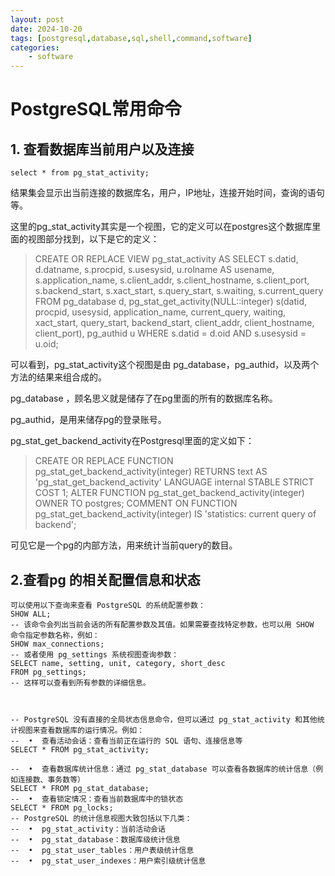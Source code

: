 ```yaml
---
layout: post
date: 2024-10-20
tags: [postgresql,database,sql,shell,command,software]
categories:
    - software
---
```

# PostgreSQL常用命令

## 1. 查看数据库当前用户以及连接

```
select * from pg_stat_activity;
```

结果集会显示出当前连接的数据库名，用户，IP地址，连接开始时间，查询的语句等。
<!-- more -->

这里的pg_stat_activity其实是一个视图，它的定义可以在postgres这个数据库里面的视图部分找到，以下是它的定义：

> CREATE OR REPLACE VIEW pg_stat_activity AS SELECT s.datid, d.datname, s.procpid, s.usesysid, u.rolname AS usename, s.application_name, s.client_addr, s.client_hostname, s.client_port, s.backend_start, s.xact_start, s.query_start, s.waiting, s.current_query FROM pg_database d, pg_stat_get_activity(NULL::integer) s(datid, procpid, usesysid, application_name, current_query, waiting, xact_start, query_start, backend_start, client_addr, client_hostname, client_port), pg_authid u WHERE s.datid = d.oid AND s.usesysid = u.oid;

可以看到，pg_stat_activity这个视图是由 pg_database，pg_authid，以及两个方法的结果来组合成的。

pg_database ，顾名思义就是储存了在pg里面的所有的数据库名称。

pg_authid，是用来储存pg的登录账号。

pg_stat_get_backend_activity在Postgresql里面的定义如下：

> CREATE OR REPLACE FUNCTION pg_stat_get_backend_activity(integer) RETURNS text AS 'pg_stat_get_backend_activity' LANGUAGE internal STABLE STRICT COST 1; 
> ALTER FUNCTION pg_stat_get_backend_activity(integer) OWNER TO postgres; COMMENT ON FUNCTION pg_stat_get_backend_activity(integer) IS 'statistics: current query of backend';

可见它是一个pg的内部方法，用来统计当前query的数目。





## 2.查看pg 的相关配置信息和状态

```
可以使用以下查询来查看 PostgreSQL 的系统配置参数：
SHOW ALL;
-- 该命令会列出当前会话的所有配置参数及其值。如果需要查找特定参数，也可以用 SHOW 命令指定参数名称，例如：
SHOW max_connections;
-- 或者使用 pg_settings 系统视图查询参数：
SELECT name, setting, unit, category, short_desc
FROM pg_settings;
-- 这样可以查看到所有参数的详细信息。



-- PostgreSQL 没有直接的全局状态信息命令，但可以通过 pg_stat_activity 和其他统计视图来查看数据库的运行情况。例如：
--  •  查看活动会话：查看当前正在运行的 SQL 语句、连接信息等
SELECT * FROM pg_stat_activity;

--  •  查看数据库统计信息：通过 pg_stat_database 可以查看各数据库的统计信息（例如连接数、事务数等）
SELECT * FROM pg_stat_database;
--  •  查看锁定情况：查看当前数据库中的锁状态
SELECT * FROM pg_locks;
-- PostgreSQL 的统计信息视图大致包括以下几类：
--  •  pg_stat_activity：当前活动会话
--  •  pg_stat_database：数据库级统计信息
--  •  pg_stat_user_tables：用户表级统计信息
--  •  pg_stat_user_indexes：用户索引级统计信息
```
